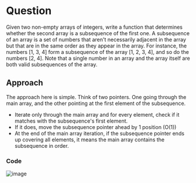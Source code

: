 # Question 

Given two non-empty arrays of integers, write a function that determines whether the second array is a subsequence of the first one. A subsequence of an array is a set of numbers that aren't necessarily adjacent in the array but that are in the same order as they appear in the array. For instance, the numbers [1, 3, 4] form a subsequence of the array [1, 2, 3, 4], and so do the numbers [2, 4]. Note that a single number in an array and the array itself are both valid subsequences of the array. 

## Approach 

The approach here is simple. Think of two pointers. One going through the main array, and the other pointing at the first element of the subsequence. 
- Iterate only through the main array and for every element, check if it matches with the subsequence's first element.
- If it does, move the subsequence pointer ahead by 1 position (O(1))
- At the end of the main array iteration, if the subsequence pointer ends up covering all elements, it means the main array contains the subsequence in order.

### Code 

![image](https://github.com/ChaosAdmStudent/dsa-qs/assets/53689018/80701842-9a60-4bb3-83a7-68726bf1ccc1)
